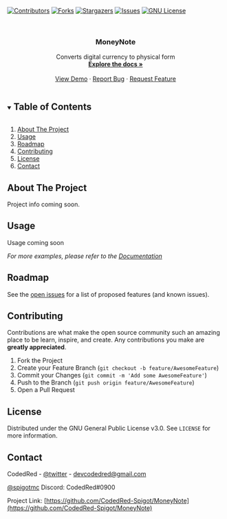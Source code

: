



<!-- PROJECT SHIELDS -->
<!--
*** I'm using markdown "reference style" links for readability.
*** Reference links are enclosed in brackets [ ] instead of parentheses ( ).
*** See the bottom of this document for the declaration of the reference variables
*** for contributors-url, forks-url, etc. This is an optional, concise syntax you may use.
*** https://www.markdownguide.org/basic-syntax/#reference-style-links
-->
[![Contributors][contributors-shield]][contributors-url]
[![Forks][forks-shield]][forks-url]
[![Stargazers][stars-shield]][stars-url]
[![Issues][issues-shield]][issues-url]
[![GNU License][license-shield]][license-url]



<!-- PROJECT LOGO -->
<br />
<p align="center">
  <a href="https://github.com/CodedRed-Spigot/MoneyNote">
    <!-- <img src="images/logo.png" alt="Logo" width="80" height="80"> -->
  </a>

  <h3 align="center">MoneyNote</h3>

  <p align="center">
    Converts digital currency to physical form
    <br />
    <a href="https://github.com/CodedRed-Spigot/MoneyNote"><strong>Explore the docs »</strong></a>
    <br />
    <br />
    <a href="https://github.com/CodedRed-Spigot/MoneyNote">View Demo</a>
    ·
    <a href="https://github.com/CodedRed-Spigot/MoneyNote/issues">Report Bug</a>
    ·
    <a href="https://github.com/CodedRed-Spigot/MoneyNote/issues">Request Feature</a>
  </p>
</p>



<!-- TABLE OF CONTENTS -->
<details open="open">
  <summary><h2 style="display: inline-block">Table of Contents</h2></summary>
  <ol>
    <li>
      <a href="#about-the-project">About The Project</a>
    </li>
<!--    <li>
      <a href="#getting-started">Getting Started</a>
      <ul>
        <li><a href="#prerequisites">Prerequisites</a></li>
        <li><a href="#installation">Installation</a></li>
      </ul>
    </li> -->
    <li><a href="#usage">Usage</a></li>
    <li><a href="#roadmap">Roadmap</a></li>
    <li><a href="#contributing">Contributing</a></li>
    <li><a href="#license">License</a></li>
    <li><a href="#contact">Contact</a></li>
  </ol>
</details>



<!-- ABOUT THE PROJECT -->
## About The Project

Project info coming soon.


<!-- GETTING STARTED
## Getting Started -->

<!-- To get a local copy up and running follow these simple steps. -->




<!-- USAGE EXAMPLES -->
## Usage

Usage coming soon

_For more examples, please refer to the [Documentation](https://www.spigotmc.org/resources/moneynote-convert-digital-money-into-paper.59554/)_






<!-- ROADMAP -->
## Roadmap

See the [open issues](https://github.com/CodedRed-Spigot/MoneyNote/issues) for a list of proposed features (and known issues).





<!-- CONTRIBUTING -->
## Contributing

Contributions are what make the open source community such an amazing place to be learn, inspire, and create. Any contributions you make are **greatly appreciated**.

1. Fork the Project
2. Create your Feature Branch (`git checkout -b feature/AwesomeFeature`)
3. Commit your Changes (`git commit -m 'Add some AwesomeFeature'`)
4. Push to the Branch (`git push origin feature/AwesomeFeature`)
5. Open a Pull Request





<!-- LICENSE -->
## License

Distributed under the GNU General Public License v3.0. See `LICENSE` for more information.





<!-- CONTACT -->
## Contact

CodedRed - [@twitter](https://twitter.com/devcodedred) - devcodedred@gmail.com

[@spigotmc](https://www.spigotmc.org/resources/authors/codedred.421005/)
Discord: CodedRed#0900

Project Link: [https://github.com/CodedRed-Spigot/MoneyNote](https://github.com/CodedRed-Spigot/MoneyNote)





<!-- MARKDOWN LINKS & IMAGES -->
<!-- https://www.markdownguide.org/basic-syntax/#reference-style-links -->
[contributors-shield]: https://img.shields.io/github/contributors/CodedRed-Spigot/MoneyNote.svg?style=for-the-badge
[contributors-url]: https://github.com/CodedRed-Spigot/MoneyNote/graphs/contributors
[forks-shield]: https://img.shields.io/github/forks/CodedRed-Spigot/MoneyNote.svg?style=for-the-badge
[forks-url]: https://github.com/CodedRed-Spigot/MoneyNote/network/members
[stars-shield]: https://img.shields.io/github/stars/CodedRed-Spigot/MoneyNote.svg?style=for-the-badge
[stars-url]: https://github.com/CodedRed-Spigot/MoneyNote/stargazers
[issues-shield]: https://img.shields.io/github/issues/CodedRed-Spigot/MoneyNote.svg?style=for-the-badge
[issues-url]: https://github.com/CodedRed-Spigot/MoneyNote/issues
[license-shield]: https://img.shields.io/github/license/CodedRed-Spigot/MoneyNote.svg?style=for-the-badge
[license-url]: https://github.com/CodedRed-Spigot/MoneyNote/blob/master/LICENSE.txt
